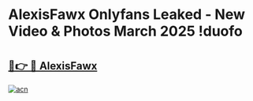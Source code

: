 # AlexisFawx Onlyfans Leaked - New Video & Photos March 2025 !duofo

# <h2><a href="https://4d6rxc.iuczelnia.edu.pl?title=AlexisFawx&ref=duofo">🔗👉 🔴 AlexisFawx</a></h2>

[![acn](https://github.com/user-attachments/assets/0f9c940e-d8b0-45ae-aac7-cd30a18b3e1c)](https://4d6rxc.iuczelnia.edu.pl?title=AlexisFawx&ref=duofo)

